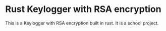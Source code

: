 # Rust Keylogger with RSA encryption

This is a Keylogger with RSA encryption built in rust. It is a school project.
